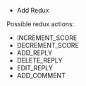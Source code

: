- Add Redux

Possible redux actions:

- INCREMENT_SCORE
- DECREMENT_SCORE
- ADD_REPLY
- DELETE_REPLY
- EDIT_REPLY
- ADD_COMMENT
